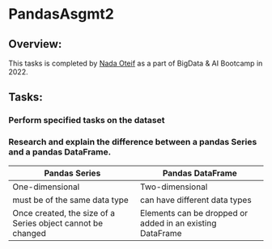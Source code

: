 # PandasAsgmt2

## Overview:

This tasks is completed by [Nada Oteif](https://sa.linkedin.com/in/nadaoteif) as a part of BigData & AI Bootcamp in 2022.


## Tasks:

### Perform specified tasks on the dataset


### Research and explain the difference between a pandas Series and a pandas DataFrame.

| Pandas Series	  | Pandas DataFrame |
| ------------- | ------------- |
| One-dimensional	  | Two-dimensional |
| must be of the same data type  | can have different data types |
| Once created, the size of a Series object cannot be changed | Elements can be dropped or added in an existing DataFrame |



